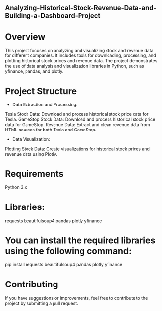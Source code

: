 ## Analyzing-Historical-Stock-Revenue-Data-and-Building-a-Dashboard-Project

# Overview
This project focuses on analyzing and visualizing stock and revenue data for different companies. It includes tools for downloading, processing, and plotting historical stock prices and revenue data. The project demonstrates the use of data analysis and visualization libraries in Python, such as yfinance, pandas, and plotly.

# Project Structure
- Data Extraction and Processing:

Tesla Stock Data: Download and process historical stock price data for Tesla.
GameStop Stock Data: Download and process historical stock price data for GameStop.
Revenue Data: Extract and clean revenue data from HTML sources for both Tesla and GameStop.
- Data Visualization:

Plotting Stock Data: Create visualizations for historical stock prices and revenue data using Plotly.

# Requirements
Python 3.x

# Libraries:

requests
beautifulsoup4
pandas
plotly
yfinance

# You can install the required libraries using the following command:
pip install requests beautifulsoup4 pandas plotly yfinance

# Contributing
If you have suggestions or improvements, feel free to contribute to the project by submitting a pull request.
